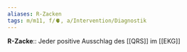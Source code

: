 ```yaml
---
aliases: R-Zacken
tags: m/m11, f/🫀, a/Intervention/Diagnostik
---
```

**R-Zacke**:: Jeder positive Ausschlag des [[QRS]] im [[EKG]]